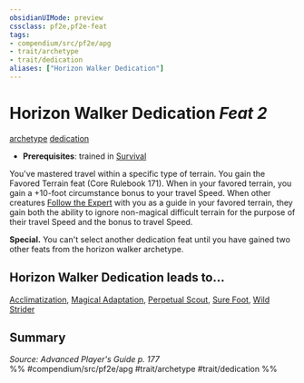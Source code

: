 ```yaml
---
obsidianUIMode: preview
cssclass: pf2e,pf2e-feat
tags:
- compendium/src/pf2e/apg
- trait/archetype
- trait/dedication
aliases: ["Horizon Walker Dedication"]
---
```

# Horizon Walker Dedication  *Feat 2*  
[archetype](/rules/traits/archetype.md)  [dedication](/rules/traits/dedication.md)  

- **Prerequisites**: trained in [Survival](/compendium/skills.md#Survival)

You've mastered travel within a specific type of terrain. You gain the Favored Terrain feat (Core Rulebook 171). When in your favored terrain, you gain a +10-foot circumstance bonus to your travel Speed. When other creatures [Follow the Expert](/rules/actions/follow-the-expert.md) with you as a guide in your favored terrain, they gain both the ability to ignore non-magical difficult terrain for the purpose of their travel Speed and the bonus to travel Speed.

**Special.** You can't select another dedication feat until you have gained two other feats from the horizon walker archetype.

## Horizon Walker Dedication leads to...

[Acclimatization](/compendium/feats/acclimatization-apg.md), [Magical Adaptation](/compendium/feats/magical-adaptation-apg.md), [Perpetual Scout](/compendium/feats/perpetual-scout-apg.md), [Sure Foot](/compendium/feats/sure-foot-apg.md), [Wild Strider](/compendium/feats/wild-strider-apg.md)

## Summary

*Source: Advanced Player's Guide p. 177*  
%% #compendium/src/pf2e/apg #trait/archetype #trait/dedication %%